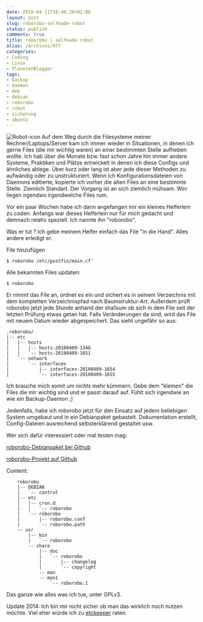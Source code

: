```yaml
---
date: 2010-04-11T10:40:28+02:00
layout: post
slug: roborobo-selfmade-robot
status: publish
comments: true
title: roborobo | selfmade robot
alias: /archives/977
categories:
- Coding
- Linux
- PlanetenBlogger
tags:
- backup
- daemon
- deb
- debian
- roborobo
- robot
- sicherung
- ubuntu
---
```


![Robot-icon](/uploads/2010/04/Robot-icon.png)
Auf dem Weg durch die Filesysteme meiner Rechner/Laptops/Server kam ich immer wieder in Situationen, in denen ich gerne Files (die mir wichtig waren) an einer bestimmten Stelle aufheben wollte. Ich hab über die Monate bzw. fast schon Jahre hin immer andere Systeme, Praktiken und Plätze entwickelt in denen ich diese Configs und ähnliches ablege. Über kurz oder lang ist aber jede dieser Methoden zu aufwändig oder zu unstrukturiert. Wenn ich Konfigurationsdateien von Daemons editierte, kopierte ich vorher die alten Files an eine bestimmte Stelle. Ziemlich Standart. Der Vorgang ist an sich ziemlich mühsam. Wirr liegen irgendwo irgendwelche Files rum.

Vor ein paar Wochen habe ich dann angefangen mir ein kleines Helferlein zu coden. Anfangs war dieses Helferlein nur für mich gedacht und demnach relativ speziell. Ich nannte ihn "roborobo".

Was er tut ? Ich gebe meinem Helfer einfach das File "in die Hand". Alles andere erledigt er.

File hinzufügen

```
$ roborobo /etc/postfix/main.cf`
```

Alle bekannten Files updaten:
```
$ roborobo
```

Er nimmt das File an, ordnet es ein und sichert es in seinem Verzeichnis mit dem kompletten Verzeichnispfad nach Baumstruktur-Art. Außerdem prüft roborobo jetzt jede Stunde anhand der sha1sum ob sich in dem File seit der letzten Prüfung etwas getan hat. Falls Veränderungen da sind, wird das File mit neuem Datum wieder abgespeichert. Das sieht ungefähr so aus:

    .roborobo/
    |-- etc
    |   |-- hosts
    |   |   |-- hosts-20100409-1348
    |   |   `-- hosts-20100409-1651
    |   `-- network
    |       `-- interfaces
    |           |-- interfaces-20100409-1654
    |           `-- interfaces-20100409-1655


Ich brauche mich somit um _nichts_ mehr kümmern. Gebe dem "kleinen" die Files die mir wichtig sind und er passt darauf auf. Fühlt sich irgendwie an wie ein Backup-Daemon ;)

Jedenfalls, habe ich roborobo jetzt für den Einsatz auf jedem beliebigen System umgebaut und in ein Debianpaket gebastelt. Dokumentation erstellt, Config-Dateien ausreichend selbsterklärend gestaltet usw.

Wer sich dafür interessiert oder mal testen mag:

[roborobo-Debianpaket bei Github](http://github.com/noqqe/roborobo/downloads)

[roborobo-Projekt auf Github](http://github.com/noqqe/roborobo/)

Content:

```
    roborobo
    |-- DEBIAN
    |   `-- control
    |-- etc
    |   |-- cron.d
    |   |   `-- roborobo
    |   `-- roborobo
    |       |-- roborobo.conf
    |       `-- roborobo.path
    -- usr
        |-- bin
        |   `-- roborobo
        -- share
            |-- doc
            |   `-- roborobo
            |       |-- changelog
            |       `-- copyright
            -- man
            -- man1
                `-- roborobo.1
```

Das ganze wie alles was ich tue, unter GPLv3.


Update 2014: Ich bin mir nicht sicher ob man das wirklich noch nutzen möchte.
Viel eher würde ich zu [etckeeper](http://joeyh.name/code/etckeeper/) raten.

